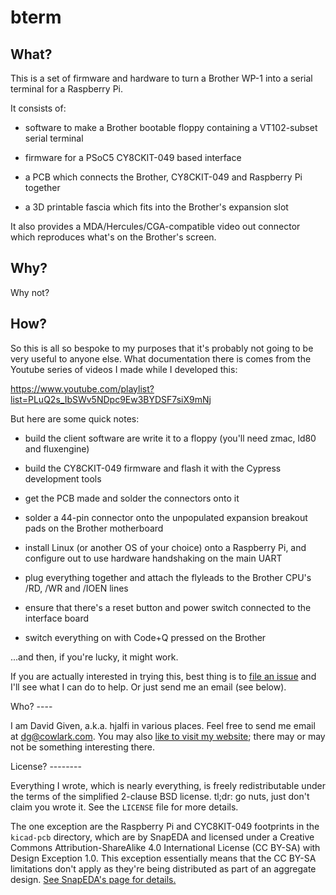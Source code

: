 bterm
=====

What?
-----

This is a set of firmware and hardware to turn a Brother WP-1 into a serial
terminal for a Raspberry Pi.

It consists of:

  - software to make a Brother bootable floppy containing a VT102-subset serial
	terminal

  - firmware for a PSoC5 CY8CKIT-049 based interface

  - a PCB which connects the Brother, CY8CKIT-049 and Raspberry Pi together

  - a 3D printable fascia which fits into the Brother's expansion slot

It also provides a MDA/Hercules/CGA-compatible video out connector which
reproduces what's on the Brother's screen.


Why?
----

Why not?


How?
----

So this is all so bespoke to my purposes that it's probably not going to be
very useful to anyone else. What documentation there is comes from the Youtube
series of videos I made while I developed this:

https://www.youtube.com/playlist?list=PLuQ2s_IbSWv5NDpc9Ew3BYDSF7siX9mNj

But here are some quick notes:

  - build the client software are write it to a floppy (you'll need zmac, ld80
	and fluxengine)

  - build the CY8CKIT-049 firmware and flash it with the Cypress development
	tools

  - get the PCB made and solder the connectors onto it

  - solder a 44-pin connector onto the unpopulated expansion breakout pads on
	the Brother motherboard

  - install Linux (or another OS of your choice) onto a Raspberry Pi, and
	configure out to use hardware handshaking on the main UART

  - plug everything together and attach the flyleads to the Brother CPU's /RD,
	/WR and /IOEN lines

  - ensure that there's a reset button and power switch connected to the
	interface board

  - switch everything on with Code+Q pressed on the Brother

...and then, if you're lucky, it might work.

If you are actually interested in trying this, best thing is to [file an
issue](https://github.com/davidgiven/bterm/issues/new/choose) and I'll see what
I can do to help. Or just send me an email (see below).


Who?  ----

I am David Given, a.k.a. hjalfi in various places. Feel free to send me email
at [dg@cowlark.com](mailto:dg@cowlark.com). You may also [like to visit my
website](http://cowlark.com); there may or may not be something interesting
there.


License?  --------

Everything I wrote, which is nearly everything, is freely redistributable under
the terms of the simplified 2-clause BSD license. tl;dr: go nuts, just don't
claim you wrote it. See the `LICENSE` file for more details.

The one exception are the Raspberry Pi and CYC8KIT-049 footprints in the
`kicad-pcb` directory, which are by SnapEDA and licensed under a Creative
Commons Attribution-ShareAlike 4.0 International License (CC BY-SA) with Design
Exception 1.0. This exception essentially means that the CC BY-SA limitations
don't apply as they're being distributed as part of an aggregate design. [See
SnapEDA's page for
details.](https://support.snapeda.com/en/articles/2957815-what-is-the-design-exception-1-0)

